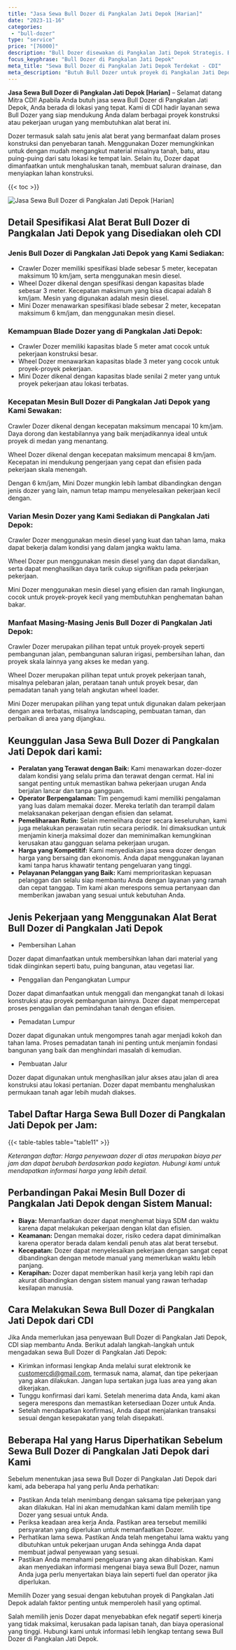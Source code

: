 ```yaml
---
title: "Jasa Sewa Bull Dozer di Pangkalan Jati Depok [Harian]"
date: "2023-11-16"
categories:
 - "bull-dozer"
type: "service"
price: "[76000]"
description: "Bull Dozer disewakan di Pangkalan Jati Depok Strategis. Bull Dozer profesional untuk kebutuhan proyek konstruksi dengan performa maksimal. Segera konsultasikan kebutuhan Anda."
focus_keyphrase: "Bull Dozer di Pangkalan Jati Depok"
meta_title: "Sewa Bull Dozer di Pangkalan Jati Depok Terdekat - CDI"
meta_description: "Butuh Bull Dozer untuk proyek di Pangkalan Jati Depok? Layanan profesional kami siap melayani dengan solusi optimal. Dapatkan penawaran sekarang."
---
```


**Jasa Sewa Bull Dozer di Pangkalan Jati Depok [Harian]** – Selamat datang Mitra CDI! Apabila Anda butuh jasa sewa Bull Dozer di Pangkalan Jati Depok, Anda berada di lokasi yang tepat. Kami di CDI hadir layanan sewa Bull Dozer yang siap mendukung Anda dalam berbagai proyek konstruksi atau pekerjaan urugan yang membutuhkan alat berat ini.

Dozer termasuk salah satu jenis alat berat yang bermanfaat dalam proses konstruksi dan penyebaran tanah. Menggunakan Dozer memungkinkan untuk dengan mudah mengangkut material misalnya tanah, batu, atau puing-puing dari satu lokasi ke tempat lain. Selain itu, Dozer dapat dimanfaatkan untuk menghaluskan tanah, membuat saluran drainase, dan menyiapkan lahan konstruksi.

{{< toc >}}

![Jasa Sewa Bull Dozer di Pangkalan Jati Depok [Harian]](/images/bull-dozer/bull-dozer-08.jpg)

## Detail Spesifikasi Alat Berat Bull Dozer di Pangkalan Jati Depok yang Disediakan oleh CDI

### Jenis Bull Dozer di Pangkalan Jati Depok yang Kami Sediakan:

*   Crawler Dozer memiliki spesifikasi blade sebesar 5 meter, kecepatan maksimum 10 km/jam, serta menggunakan mesin diesel.
*   Wheel Dozer dikenal dengan spesifikasi dengan kapasitas blade sebesar 3 meter. Kecepatan maksimum yang bisa dicapai adalah 8 km/jam. Mesin yang digunakan adalah mesin diesel.
*   Mini Dozer menawarkan spesifikasi blade sebesar 2 meter, kecepatan maksimum 6 km/jam, dan menggunakan mesin diesel.

### Kemampuan Blade Dozer yang di Pangkalan Jati Depok:

*   Crawler Dozer memiliki kapasitas blade 5 meter amat cocok untuk pekerjaan konstruksi besar.
*   Wheel Dozer menawarkan kapasitas blade 3 meter yang cocok untuk proyek-proyek pekerjaan.
*   Mini Dozer dikenal dengan kapasitas blade senilai 2 meter yang untuk proyek pekerjaan atau lokasi terbatas.

### Kecepatan Mesin Bull Dozer di Pangkalan Jati Depok yang Kami Sewakan:

Crawler Dozer dikenal dengan kecepatan maksimum mencapai 10 km/jam. Daya dorong dan kestabilannya yang baik menjadikannya ideal untuk proyek di medan yang menantang.

Wheel Dozer dikenal dengan kecepatan maksimum mencapai 8 km/jam. Kecepatan ini mendukung pengerjaan yang cepat dan efisien pada pekerjaan skala menengah.

Dengan 6 km/jam, Mini Dozer mungkin lebih lambat dibandingkan dengan jenis dozer yang lain, namun tetap mampu menyelesaikan pekerjaan kecil dengan.

### Varian Mesin Dozer yang Kami Sediakan di Pangkalan Jati Depok:

Crawler Dozer menggunakan mesin diesel yang kuat dan tahan lama, maka dapat bekerja dalam kondisi yang dalam jangka waktu lama.

Wheel Dozer pun menggunakan mesin diesel yang dan dapat diandalkan, serta dapat menghasilkan daya tarik cukup signifikan pada pekerjaan pekerjaan.

Mini Dozer menggunakan mesin diesel yang efisien dan ramah lingkungan, cocok untuk proyek-proyek kecil yang membutuhkan penghematan bahan bakar.

### Manfaat Masing-Masing Jenis Bull Dozer di Pangkalan Jati Depok:

Crawler Dozer merupakan pilihan tepat untuk proyek-proyek seperti pembangunan jalan, pembangunan saluran irigasi, pembersihan lahan, dan proyek skala lainnya yang akses ke medan yang.

Wheel Dozer merupakan pilihan tepat untuk proyek pekerjaan tanah, misalnya pelebaran jalan, perataan tanah untuk proyek besar, dan pemadatan tanah yang telah angkutan wheel loader.

Mini Dozer merupakan pilihan yang tepat untuk digunakan dalam pekerjaan dengan area terbatas, misalnya landscaping, pembuatan taman, dan perbaikan di area yang dijangkau.

## Keunggulan Jasa Sewa Bull Dozer di Pangkalan Jati Depok dari kami:

*   **Peralatan yang Terawat dengan Baik:** Kami menawarkan dozer-dozer dalam kondisi yang selalu prima dan terawat dengan cermat. Hal ini sangat penting untuk memastikan bahwa pekerjaan urugan Anda berjalan lancar dan tanpa gangguan.
*   **Operator Berpengalaman:** Tim pengemudi kami memiliki pengalaman yang luas dalam memakai dozer. Mereka terlatih dan terampil dalam melaksanakan pekerjaan dengan efisien dan selamat.
*   **Pemeliharaan Rutin:** Selain memelihara dozer secara keseluruhan, kami juga melakukan perawatan rutin secara periodik. Ini dimaksudkan untuk menjamin kinerja maksimal dozer dan meminimalkan kemungkinan kerusakan atau gangguan selama pekerjaan urugan.
*   **Harga yang Kompetitif:** Kami menyediakan jasa sewa dozer dengan harga yang bersaing dan ekonomis. Anda dapat menggunakan layanan kami tanpa harus khawatir tentang pengeluaran yang tinggi.
*   **Pelayanan Pelanggan yang Baik:** Kami memprioritaskan kepuasan pelanggan dan selalu siap membantu Anda dengan layanan yang ramah dan cepat tanggap. Tim kami akan merespons semua pertanyaan dan memberikan jawaban yang sesuai untuk kebutuhan Anda.

## Jenis Pekerjaan yang Menggunakan Alat Berat Bull Dozer di Pangkalan Jati Depok

*   Pembersihan Lahan

Dozer dapat dimanfaatkan untuk membersihkan lahan dari material yang tidak diinginkan seperti batu, puing bangunan, atau vegetasi liar.
*   Penggalian dan Pengangkatan Lumpur

Dozer dapat dimanfaatkan untuk menggali dan mengangkat tanah di lokasi konstruksi atau proyek pembangunan lainnya. Dozer dapat mempercepat proses penggalian dan pemindahan tanah dengan efisien.
*   Pemadatan Lumpur

Dozer dapat digunakan untuk mengompres tanah agar menjadi kokoh dan tahan lama. Proses pemadatan tanah ini penting untuk menjamin fondasi bangunan yang baik dan menghindari masalah di kemudian.
*   Pembuatan Jalur

Dozer dapat digunakan untuk menghasilkan jalur akses atau jalan di area konstruksi atau lokasi pertanian. Dozer dapat membantu menghaluskan permukaan tanah agar lebih mudah diakses.

## Tabel Daftar Harga Sewa Bull Dozer di Pangkalan Jati Depok per Jam:

{{< table-tables table="table11" >}}

_Keterangan daftar: Harga penyewaan dozer di atas merupakan biaya per jam dan dapat berubah berdasarkan pada kegiatan. Hubungi kami untuk mendapatkan informasi harga yang lebih detail._

## Perbandingan Pakai Mesin Bull Dozer di Pangkalan Jati Depok dengan Sistem Manual:

*   **Biaya:** Memanfaatkan dozer dapat menghemat biaya SDM dan waktu karena dapat melakukan pekerjaan dengan kilat dan efisien.
*   **Keamanan:** Dengan memakai dozer, risiko cedera dapat diminimalkan karena operator berada dalam kendali penuh atas alat berat tersebut.
*   **Kecepatan:** Dozer dapat menyelesaikan pekerjaan dengan sangat cepat dibandingkan dengan metode manual yang memerlukan waktu lebih panjang.
*   **Kerapihan:** Dozer dapat memberikan hasil kerja yang lebih rapi dan akurat dibandingkan dengan sistem manual yang rawan terhadap kesilapan manusia.

## Cara Melakukan Sewa Bull Dozer di Pangkalan Jati Depok dari CDI

Jika Anda memerlukan jasa penyewaan Bull Dozer di Pangkalan Jati Depok, CDI siap membantu Anda. Berikut adalah langkah-langkah untuk mengadakan sewa Bull Dozer di Pangkalan Jati Depok:

*   Kirimkan informasi lengkap Anda melalui surat elektronik ke customercdi@gmail.com, termasuk nama, alamat, dan tipe pekerjaan yang akan dilakukan. Jangan lupa sertakan juga luas area yang akan dikerjakan.
*   Tunggu konfirmasi dari kami. Setelah menerima data Anda, kami akan segera merespons dan memastikan ketersediaan Dozer untuk Anda.
*   Setelah mendapatkan konfirmasi, Anda dapat menjalankan transaksi sesuai dengan kesepakatan yang telah disepakati.

## Beberapa Hal yang Harus Diperhatikan Sebelum Sewa Bull Dozer di Pangkalan Jati Depok dari Kami

Sebelum menentukan jasa sewa Bull Dozer di Pangkalan Jati Depok dari kami, ada beberapa hal yang perlu Anda perhatikan:

*   Pastikan Anda telah menimbang dengan saksama tipe pekerjaan yang akan dilakukan. Hal ini akan memudahkan kami dalam memilih tipe Dozer yang sesuai untuk Anda.
*   Periksa keadaan area kerja Anda. Pastikan area tersebut memiliki persyaratan yang diperlukan untuk memanfaatkan Dozer.
*   Perhatikan lama sewa. Pastikan Anda telah mengetahui lama waktu yang dibutuhkan untuk pekerjaan urugan Anda sehingga Anda dapat membuat jadwal penyewaan yang sesuai.
*   Pastikan Anda memahami pengeluaran yang akan dihabiskan. Kami akan menyediakan informasi mengenai biaya sewa Bull Dozer, namun Anda juga perlu menyertakan biaya lain seperti fuel dan operator jika diperlukan.

Memilih Dozer yang sesuai dengan kebutuhan proyek di Pangkalan Jati Depok adalah faktor penting untuk memperoleh hasil yang optimal.

Salah memilih jenis Dozer dapat menyebabkan efek negatif seperti kinerja yang tidak maksimal, kerusakan pada lapisan tanah, dan biaya operasional yang tinggi. Hubungi kami untuk informasi lebih lengkap tentang sewa Bull Dozer di Pangkalan Jati Depok.